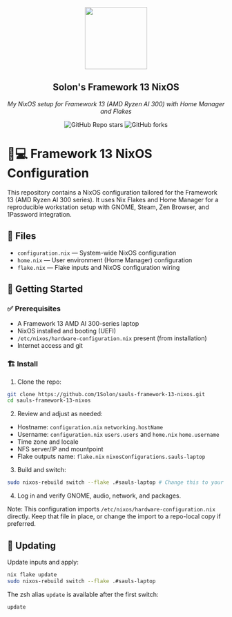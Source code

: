 <div align="center">

<img src="https://raw.githubusercontent.com/homarr-labs/dashboard-icons/150279bb788cf84fc94a8b79cfcd47857cac50e2/svg/nixos.svg" align="center" width="144px" height="144px"/>

## Solon's Framework 13 NixOS

_My NixOS setup for Framework 13 (AMD Ryzen AI 300) with Home Manager and Flakes_

</div>

<div align="center">

![GitHub Repo stars](https://img.shields.io/github/stars/1Solon/sauls-framework-13-nix?style=for-the-badge)
![GitHub forks](https://img.shields.io/github/forks/1Solon/sauls-framework-13-nix?style=for-the-badge)

</div>

# 🧊💻 Framework 13 NixOS Configuration

This repository contains a NixOS configuration tailored for the Framework 13 (AMD Ryzen AI 300 series). It uses Nix Flakes and Home Manager for a reproducible workstation setup with GNOME, Steam, Zen Browser, and 1Password integration.

## 📁 Files

- `configuration.nix` — System-wide NixOS configuration
- `home.nix` — User environment (Home Manager) configuration
- `flake.nix` — Flake inputs and NixOS configuration wiring

## 🚀 Getting Started

### ✅ Prerequisites
- A Framework 13 AMD AI 300-series laptop
- NixOS installed and booting (UEFI)
- `/etc/nixos/hardware-configuration.nix` present (from installation)
- Internet access and git

### 🏗️ Install

1) Clone the repo:
```bash
git clone https://github.com/1Solon/sauls-framework-13-nixos.git
cd sauls-framework-13-nixos
```

2) Review and adjust as needed:
- Hostname: `configuration.nix` `networking.hostName`
- Username: `configuration.nix` `users.users` and `home.nix` `home.username`
- Time zone and locale
- NFS server/IP and mountpoint
- Flake outputs name: `flake.nix` `nixosConfigurations.sauls-laptop`

3) Build and switch:
```bash
sudo nixos-rebuild switch --flake .#sauls-laptop # Change this to your hostname
```

4) Log in and verify GNOME, audio, network, and packages.

Note: This configuration imports `/etc/nixos/hardware-configuration.nix` directly. Keep that file in place, or change the import to a repo-local copy if preferred.

## 🔄 Updating

Update inputs and apply:
```bash
nix flake update
sudo nixos-rebuild switch --flake .#sauls-laptop
```

The zsh alias `update` is available after the first switch:
```bash
update
```